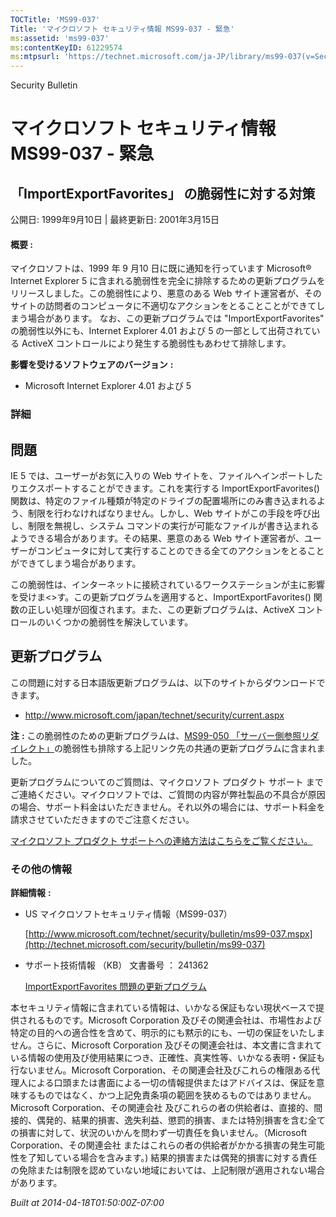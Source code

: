 ```yaml
---
TOCTitle: 'MS99-037'
Title: 'マイクロソフト セキュリティ情報 MS99-037 - 緊急'
ms:assetid: 'ms99-037'
ms:contentKeyID: 61229574
ms:mtpsurl: 'https://technet.microsoft.com/ja-JP/library/ms99-037(v=Security.10)'
---
```


Security Bulletin

マイクロソフト セキュリティ情報 MS99-037 - 緊急
===============================================

「ImportExportFavorites」 の脆弱性に対する対策
----------------------------------------------

公開日: 1999年9月10日 | 最終更新日: 2001年3月15日

#### 概要 :

マイクロソフトは、1999 年 9 月10 日に既に通知を行っています Microsoft® Internet Explorer 5 に含まれる脆弱性を完全に排除するための更新プログラムをリリースしました。この脆弱性により、悪意のある Web サイト運営者が、そのサイトの訪問者のコンピュータに不適切なアクションをとることことができてしまう場合があります。
なお、この更新プログラムでは "ImportExportFavorites" の脆弱性以外にも、Internet Explorer 4.01 および 5 の一部として出荷されている ActiveX コントロールにより発生する脆弱性もあわせて排除します。

**影響を受けるソフトウェアのバージョン** **:**

-   Microsoft Internet Explorer 4.01 および 5

### 詳細

問題
----


IE 5 では、ユーザーがお気に入りの Web サイトを、ファイルへインポートしたりエクスポートすることができます。これを実行する ImportExportFavorites() 関数は、特定のファイル種類が特定のドライブの配置場所にのみ書き込まれるよう、制限を行わなければなりません。しかし、Web サイトがこの手段を呼び出し、制限を無視し、システム コマンドの実行が可能なファイルが書き込まれるようできる場合があります。その結果、悪意のある Web サイト運営者が、ユーザーがコンピュータに対して実行することのできる全てのアクションをとることができてしまう場合があります。


この脆弱性は、インターネットに接続されているワークステーションが主に影響を受けま&lt;&gt;す。この更新プログラムを適用すると、ImportExportFavorites() 関数の正しい処理が回復されます。また、この更新プログラムは、ActiveX コントロールのいくつかの脆弱性を解決しています。

更新プログラム
--------------


この問題に対する日本語版更新プログラムは、以下のサイトからダウンロードできます。

-   <http://www.microsoft.com/japan/technet/security/current.aspx>

**注** **:**
この脆弱性のための更新プログラムは、[MS99-050 「サーバー側参照リダイレクト」](http://technet.microsoft.com/security/bulletin/ms99-050)の脆弱性も排除する上記リンク先の共通の更新プログラムに含まれました。

更新プログラムについてのご質問は、マイクロソフト プロダクト サポート までご連絡ください。マイクロソフトでは、ご質問の内容が弊社製品の不具合が原因の場合、サポート料金はいただきません。それ以外の場合には、サポート料金を請求させていただきますのでご注意ください。

[マイクロソフト プロダクト サポートへの連絡方法はこちらをご覧ください。](http://www.microsoft.com/japan/security/support/patchqa.mspx)

### その他の情報

**詳細情報** **:**

-   US マイクロソフトセキュリティ情報（MS99-037）

    [http://www.microsoft.com/technet/security/bulletin/ms99-037.mspx](http://technet.microsoft.com/security/bulletin/ms99-037)
-   サポート技術情報 （KB） 文書番号 ： 241362

    [ImportExportFavorites 問題の更新プログラム](http://support.microsoft.com/kb/241362)

本セキュリティ情報に含まれている情報は、いかなる保証もない現状ベースで提供されるものです。Microsoft Corporation 及びその関連会社は、市場性および特定の目的への適合性を含めて、明示的にも黙示的にも、一切の保証をいたしません。さらに、Microsoft Corporation 及びその関連会社は、本文書に含まれている情報の使用及び使用結果につき、正確性、真実性等、いかなる表明・保証も行ないません。Microsoft Corporation、その関連会社及びこれらの権限ある代理人による口頭または書面による一切の情報提供またはアドバイスは、保証を意味するものではなく、かつ上記免責条項の範囲を狭めるものではありません。Microsoft Corporation、その関連会社 及びこれらの者の供給者は、直接的、間接的、偶発的、結果的損害、逸失利益、懲罰的損害、または特別損害を含む全ての損害に対して、状況のいかんを問わず一切責任を負いません。（Microsoft Corporation、その関連会社 またはこれらの者の供給者がかかる損害の発生可能性を了知している場合を含みます。) 結果的損害または偶発的損害に対する責任の免除または制限を認めていない地域においては、上記制限が適用されない場合があります。

*Built at 2014-04-18T01:50:00Z-07:00*
